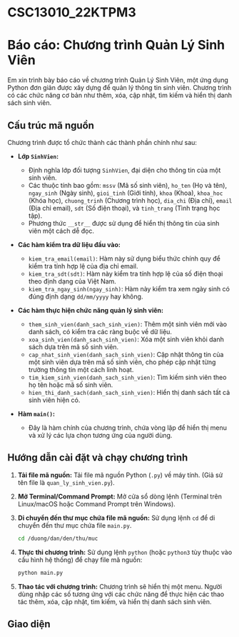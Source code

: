 # CSC13010_22KTPM3
# Báo cáo: Chương trình Quản Lý Sinh Viên

Em xin trình bày báo cáo về chương trình Quản Lý Sinh Viên, một ứng dụng Python đơn giản được xây dựng để quản lý thông tin sinh viên. Chương trình có các chức năng cơ bản như thêm, xóa, cập nhật, tìm kiếm và hiển thị danh sách sinh viên.

## Cấu trúc mã nguồn

Chương trình được tổ chức thành các thành phần chính như sau:

*   **Lớp `SinhVien`:**
    *   Định nghĩa lớp đối tượng `SinhVien`, đại diện cho thông tin của một sinh viên.
    *   Các thuộc tính bao gồm: `mssv` (Mã số sinh viên), `ho_ten` (Họ và tên), `ngay_sinh` (Ngày sinh), `gioi_tinh` (Giới tính), `khoa` (Khoa), `khoa_hoc` (Khóa học), `chuong_trinh` (Chương trình học), `dia_chi` (Địa chỉ), `email` (Địa chỉ email), `sdt` (Số điện thoại), và `tinh_trang` (Tình trạng học tập).
    *   Phương thức `__str__` được sử dụng để hiển thị thông tin của sinh viên một cách dễ đọc.

*   **Các hàm kiểm tra dữ liệu đầu vào:**
    *   `kiem_tra_email(email)`: Hàm này sử dụng biểu thức chính quy để kiểm tra tính hợp lệ của địa chỉ email.
    *   `kiem_tra_sdt(sdt)`: Hàm này kiểm tra tính hợp lệ của số điện thoại theo định dạng của Việt Nam.
    *   `kiem_tra_ngay_sinh(ngay_sinh)`: Hàm này kiểm tra xem ngày sinh có đúng định dạng `dd/mm/yyyy` hay không.

*   **Các hàm thực hiện chức năng quản lý sinh viên:**
    *   `them_sinh_vien(danh_sach_sinh_vien)`: Thêm một sinh viên mới vào danh sách, có kiểm tra các ràng buộc về dữ liệu.
    *   `xoa_sinh_vien(danh_sach_sinh_vien)`: Xóa một sinh viên khỏi danh sách dựa trên mã số sinh viên.
    *   `cap_nhat_sinh_vien(danh_sach_sinh_vien)`: Cập nhật thông tin của một sinh viên dựa trên mã số sinh viên, cho phép cập nhật từng trường thông tin một cách linh hoạt.
    *   `tim_kiem_sinh_vien(danh_sach_sinh_vien)`: Tìm kiếm sinh viên theo họ tên hoặc mã số sinh viên.
    *   `hien_thi_danh_sach(danh_sach_sinh_vien)`: Hiển thị danh sách tất cả sinh viên hiện có.

*   **Hàm `main()`:**
    *   Đây là hàm chính của chương trình, chứa vòng lặp để hiển thị menu và xử lý các lựa chọn tương ứng của người dùng.

## Hướng dẫn cài đặt và chạy chương trình

1.  **Tải file mã nguồn:** Tải file mã nguồn Python (`.py`) về máy tính.  (Giả sử tên file là `quan_ly_sinh_vien.py`).

2.  **Mở Terminal/Command Prompt:** Mở cửa sổ dòng lệnh (Terminal trên Linux/macOS hoặc Command Prompt trên Windows).

3.  **Di chuyển đến thư mục chứa file mã nguồn:** Sử dụng lệnh `cd` để di chuyển đến thư mục chứa file `main.py`.

    ```bash
    cd /duong/dan/den/thu/muc
    ```

4.  **Thực thi chương trình:** Sử dụng lệnh `python` (hoặc `python3` tùy thuộc vào cấu hình hệ thống) để chạy file mã nguồn:

    ```bash
    python main.py
    ```

5.  **Thao tác với chương trình:** Chương trình sẽ hiển thị một menu. Người dùng nhập các số tương ứng với các chức năng để thực hiện các thao tác thêm, xóa, cập nhật, tìm kiếm, và hiển thị danh sách sinh viên.

## Giao diện
